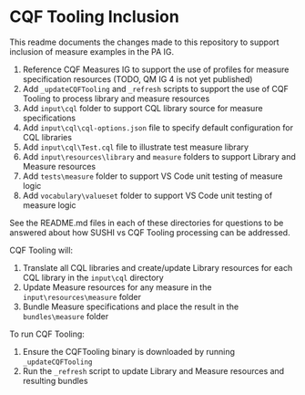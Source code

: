# CQF Tooling Inclusion

This readme documents the changes made to this repository to support inclusion of measure examples in the PA IG.

1. Reference CQF Measures IG to support the use of profiles for measure specification resources (TODO, QM IG 4 is not yet published)
1. Add `_updateCQFTooling` and `_refresh` scripts to support the use of CQF Tooling to process library and measure resources
1. Add `input\cql` folder to support CQL library source for measure specifications
1. Add `input\cql\cql-options.json` file to specify default configuration for CQL libraries
1. Add `input\cql\Test.cql` file to illustrate test measure library
1. Add `input\resources\library` and `measure` folders to support Library and Measure resources
1. Add `tests\measure` folder to support VS Code unit testing of measure logic
1. Add `vocabulary\valueset` folder to support VS Code unit testing of measure logic

See the README.md files in each of these directories for questions to be answered about how SUSHI vs CQF Tooling processing can be addressed.

CQF Tooling will:

1. Translate all CQL libraries and create/update Library resources for each CQL library in the `input\cql` directory
2. Update Measure resources for any measure in the `input\resources\measure` folder
3. Bundle Measure specifications and place the result in the `bundles\measure` folder

To run CQF Tooling:

1. Ensure the CQFTooling binary is downloaded by running `_updateCQFTooling`
2. Run the `_refresh` script to update Library and Measure resources and resulting bundles

